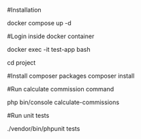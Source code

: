 #Installation

docker compose up -d

#Login inside docker container

docker exec -it test-app bash   

cd project

#Install composer packages
composer install

#Run calculate commission command

php bin/console calculate-commissions   

#Run unit tests 

./vendor/bin/phpunit tests
